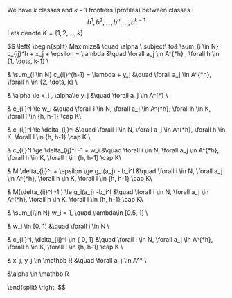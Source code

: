We have $k$ classes and $k-1$ frontiers (profiles) between classes :
$$
b^1, b^2, \dots, b^h, \dots, b^{k-1}
$$
Lets denote $K = \{ 1, 2, \dots ,k \}$




$$
\left\{
\begin{split}
Maximize& \quad \alpha \\
subject\ to& \sum_{i \in N} c_{ij}^h + x_j + \epsilon = \lambda &\quad \forall a_j \in A^{*h} , \forall h \in \{1, \dots, k-1\} \\

& \sum_{i \in N} c_{ij}^{h-1} = \lambda + y_j &\quad \forall a_j \in A^{*h}, \forall h \in \{2, \dots, k\} \\


& \alpha \le x_j , \alpha\le y_j  &\quad  \forall a_j \in A^{*} \\

& c_{ij}^l \le w_i   &\quad \forall i \in N, \forall a_j \in A^{*h}, \forall h \in K, \forall l \in \{h, h-1\} \cap K\\

& c_{ij}^l \le \delta_{ij}^l   &\quad \forall i \in N, \forall a_j \in A^{*h}, \forall h \in K, \forall l \in \{h, h-1\} \cap K \\

& c_{ij}^l \ge \delta_{ij}^l -1 + w_i   &\quad  \forall i \in N, \forall a_j \in A^{*h}, \forall h \in K, \forall l \in \{h, h-1\} \cap K\\

& M \delta_{ij}^l + \epsilon  \ge g_i(a_j) - b_i^l   &\quad \forall i \in N,  \forall a_j \in A^{*h}, \forall h \in K, \forall l \in \{h, h-1\} \cap K\\

& M(\delta_{ij}^l -1 ) \le g_i(a_j) -b_i^l   &\quad  \forall i \in N, \forall a_j \in A^{*h}, \forall h \in K, \forall l \in \{h, h-1\} \cap K\\

& \sum_{i\in N} w_i = 1, \quad \lambda\in [0.5, 1] \\

& w_i \in [0, 1] &\quad \forall i \in N \\

& c_{ij}^l, \delta_{ij}^l \in \{ 0, 1\} &\quad \forall i \in N, \forall a_j \in A^{*h}, \forall h \in K, \forall l \in \{h, h-1\} \cap K \\

& x_j, y_j \in \mathbb R &\quad \forall a_j \in A^* \\

&\alpha \in \mathbb R

\end{split}
\right.
$$
